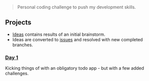 > Personal coding challenge to push my development skills.

## Projects

- [Ideas](https://github.com/gorango/app-a-day/projects/1) contains results of an initial brainstorm.
- Ideas are converted to [issues](https://github.com/gorango/app-a-day/issues) and resolved with new completed branches.

### [Day 1](https://github.com/gorango/app-a-day/issues/1)

Kicking things of with an obligatory todo app - but with a few added challenges.
